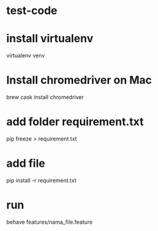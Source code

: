 # test-code

# install virtualenv
  virtualenv venv
  
# Install chromedriver on Mac 
  brew cask install chromedriver
  
# add folder requirement.txt
  pip freeze > requirement.txt
  
# add file 
  pip install -r requirement.txt
  
# run 
  behave features/nama_file.feature
